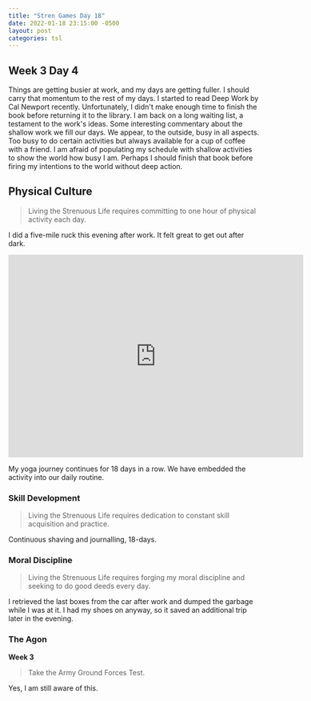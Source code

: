 ```yaml
---
title: "Stren Games Day 18"
date: 2022-01-18 23:15:00 -0500
layout: post
categories: tsl
---
```


## Week 3 Day 4

Things are getting busier at work, and my days are getting fuller. I should carry that momentum to the rest of my days. I started to read Deep Work by Cal Newport recently. Unfortunately, I didn't make enough time to finish the book before returning it to the library. I am back on a long waiting list, a testament to the work's ideas. Some interesting commentary about the shallow work we fill our days. We appear, to the outside, busy in all aspects. Too busy to do certain activities but always available for a cup of coffee with a friend. I am afraid of populating my schedule with shallow activities to show the world how busy I am. Perhaps I should finish that book before firing my intentions to the world without deep action. 

## Physical Culture
> Living the Strenuous Life requires committing to one hour of physical activity each day.

I did a five-mile ruck this evening after work. It felt great to get out after dark. 

<iframe height='405' width='590' frameborder='0' allowtransparency='true' scrolling='no' src='https://www.strava.com/activities/6546598300/embed/d788d3160cf76bc6cf340821afbcf4e05ef791d1'></iframe>

My yoga journey continues for 18 days in a row. We have embedded the activity into our daily routine.


### Skill Development
> Living the Strenuous Life requires dedication to constant skill acquisition and practice.

Continuous shaving and journalling, 18-days.

### Moral Discipline
> Living the Strenuous Life requires forging my moral discipline and seeking to do good deeds every day.

I retrieved the last boxes from the car after work and dumped the garbage while I was at it. I had my shoes on anyway, so it saved an additional trip later in the evening.

### The Agon
**Week 3**
> Take the Army Ground Forces Test.

Yes, I am still aware of this.

